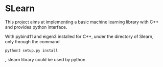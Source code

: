 # SLearn


This project aims at implementing a basic machine learning library with C++ and provides python interface. 

With pybind11 and eigen3 installed for C++, under the directory of Slearn, only through the command 

```
python3 setup.py install 
```

, slearn library could be used by python.
